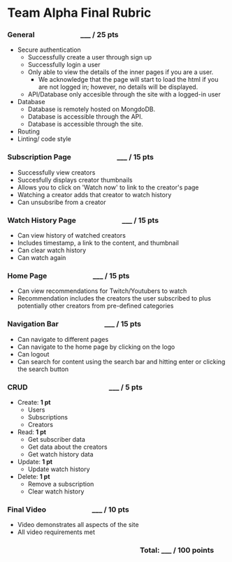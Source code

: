 # Team Alpha Final Rubric

### General &emsp; &emsp; &emsp; &emsp; &emsp; ___ / 25 pts

- Secure authentication
  - Successfully create a user through sign up
  - Successfully login a user
  - Only able to view the details of the inner pages if you are a user.
    - We acknowledge that the page will start to load the html if you are not logged in; however, no details will be displayed.
  - API/Database only accesible through the site with a logged-in user  
- Database
  - Database is remotely hosted on MongdoDB.
  - Database is accessible through the API.
  - Database is accessible through the site.
- Routing
- Linting/ code style

### Subscription Page &emsp; &emsp; &emsp; &emsp; &emsp; ___ / 15 pts
- Successfully view creators
- Succesfully displays creator thumbnails
- Allows you to click on 'Watch now' to link to the creator's page
- Watching a creator adds that creator to watch history
- Can unsubsribe from a creator

### Watch History Page &emsp; &emsp; &emsp; &emsp; &emsp; ___ / 15 pts
- Can view history of watched creators
- Includes timestamp, a link to the content, and thumbnail
- Can clear watch history
- Can watch again

### Home Page &emsp; &emsp; &emsp; &emsp; &emsp; ___ / 15 pts
- Can view recommendations for Twitch/Youtubers to watch
- Recommendation includes the creators the user subscribed to plus potentially other creators from pre-defined categories

### Navigation Bar &emsp; &emsp; &emsp; &emsp; &emsp; ___ / 15 pts
- Can navigate to different pages
- Can navigate to the home page by clicking on the logo
- Can logout
- Can search for content using the search bar and hitting enter or clicking the search button

### CRUD &emsp; &emsp; &emsp; &emsp; &emsp; &emsp; &emsp; &emsp; &emsp;  ___ / 5 pts									
- Create: **1 pt**
  - Users
  - Subscriptions
  - Creators
- Read: **1 pt**
  - Get subscriber data
  - Get data about the creators
  - Get watch history data
- Update: **1 pt**
  - Update watch history
- Delete: **1 pt**
  - Remove a subscription
  - Clear watch history

### Final Video &emsp; &emsp; &emsp; &emsp; &emsp; ___ / 10 pts

- Video demonstrates all aspects of the site
- All video requirements met  


### &emsp; &emsp; &emsp; &emsp; &emsp; &emsp; &emsp; &emsp; &emsp; &emsp; &emsp; &emsp; &emsp; &emsp; &emsp; Total:  ___ / 100 points